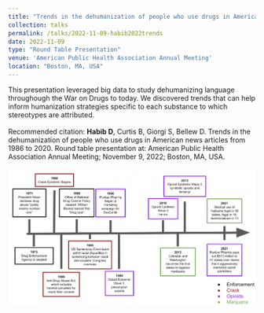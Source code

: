 ```yaml
---	
title: "Trends in the dehumanization of people who use drugs in American news articles from 1986 to 2020"	
collection: talks	
permalink: /talks/2022-11-09-habib2022trends
date: 2022-11-09
type: "Round Table Presentation"
venue: 'American Public Health Association Annual Meeting'
location: "Boston, MA, USA"
---	
```

This presentation leveraged big data to study dehumanizing language throughough the War on Drugs to today. We discovered trends that can help inform humanization strategies specific to each substance to which stereotypes are attributed.
<br><br>
Recommended citation: **Habib D**, Curtis B, Giorgi S, Bellew D. Trends in the dehumanization of people who use drugs in American news articles from 1986 to 2020. Round table presentation at: American Public Health Association Annual Meeting; November 9, 2022; Boston, MA, USA.
<br><br>
![](../images/habib2022trends.png)
